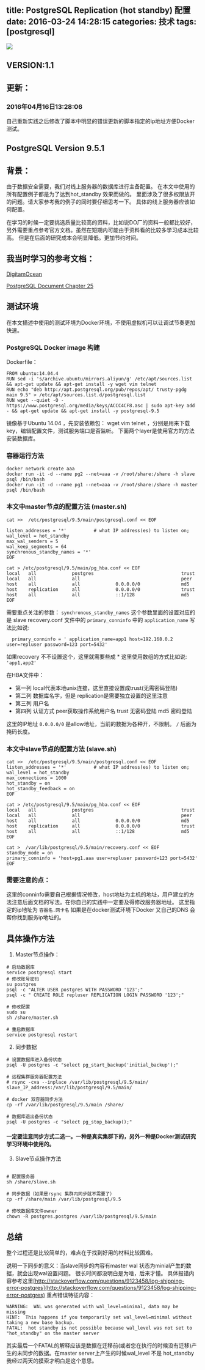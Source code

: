 title: PostgreSQL Replication (hot standby) 配置
date: 2016-03-24 14:28:15
categories: 技术
tags: [postgresql]
---

![](http://www.postgresql.org/media/img/layout/hdr_left.png)

## VERSION:1.1

## 更新：
### 2016年04月16日13:28:06 
自己重新实践之后修改了脚本中明显的错误更新的脚本指定的ip地址方便Docker测试。

## PostgreSQL Version 9.5.1

## 背景：

由于数据安全需要，我们对线上服务器的数据库进行主备配置。
在本文中使用的所有配置例子都是为了达到hot_standby 效果而做的。
里面涉及了很多权限放开的问题。请大家参考我的例子的同时要仔细思考一下。
具体的线上服务器应该如何配置。

在学习的时候一定要挑选质量比较高的资料，比如说DO厂的资料一般都比较好，
另外需要重点参考官方文档。虽然在短期内可能由于资料看的比较多学习成本比较高。
但是在后面的研究成本会明显降低。更加节约时间。

## 我当时学习的参考文档：

[DigitamOcean](https://www.digitalocean.com/community/tutorials/how-to-set-up-master-slave-replication-on-postgresql-on-an-ubuntu-12-04-vps)

[PostgreSQL Document Chapter 25](http://www.postgresql.org/docs/9.5/static/high-availability.html)

## 测试环境

在本文描述中使用的测试环境为Docker环境，不使用虚拟机可以让调试节奏更加快速。

### PostgreSQL Docker image 构建    

Dockerfile：

``` shell
FROM ubuntu:14.04.4
RUN sed -i 's/archive.ubuntu/mirrors.aliyun/g' /etc/apt/sources.list && apt-get update && apt-get install -y wget vim telnet
RUN echo "deb http://apt.postgresql.org/pub/repos/apt/ trusty-pgdg main 9.5" > /etc/apt/sources.list.d/postgresql.list
RUN wget --quiet -O - https://www.postgresql.org/media/keys/ACCC4CF8.asc | sudo apt-key add - && apt-get update && apt-get install -y postgresql-9.5
```

镜像基于Ubuntu 14.04 ，先安装依赖包： wget vim telnet ，分别是用来下载key，编辑配置文件，测试服务端口是否监听。
下面两个layer是使用官方的方法安装数据库。

### 容器运行方法

``` shell
docker network create aaa
docker run -it -d --name pg2 --net=aaa -v /root/share:/share -h slave psql /bin/bash
docker run -it -d --name pg1 --net=aaa -v /root/share:/share -h master psql /bin/bash
```

### 本文中master节点的配置方法 (master.sh)

``` shell
cat >>  /etc/postgresql/9.5/main/postgresql.conf << EOF

listen_addresses = '*'          # what IP address(es) to listen on;
wal_level = hot_standby
max_wal_senders = 5
wal_keep_segments = 64
synchronous_standby_names = '*'
EOF

cat > /etc/postgresql/9.5/main/pg_hba.conf << EOF
local   all             postgres                                trust
local   all             all                                     peer
host    all             all             0.0.0.0/0               md5
host    replication     all             0.0.0.0/0               trust
host    all             all             ::1/128                 md5
EOF
```

需要重点关注的参数：
`synchronous_standby_names` 这个参数里面的设置对应的是 slave recovery.conf 文件中的 `primary_conninfo` 中的 `application_name` 
写法比如说:

``` shell
  primary_conninfo = ' application_name=app1 host=192.168.0.2 user=repluser password=123 port=5432'
```

如果recovery 不不设置这个，这里就需要些成 * 这里使用数组的方式比如说:` 'app1,app2'`

在HBA文件中：

- 第一列 local代表本地unix连接，这里直接设置成trust(无需密码登陆)
- 第二列 数据库名字，但是 replication是需要独立设置的这里注意
- 第三列 用户名 
- 第四列 认证方式 peer获取操作系统用户名 trust 无密码登陆 md5 密码登陆 

这里的IP地址 `0.0.0.0/0` 是allow地址，当前的数据为各种开，不限制。 `/` 后面为掩码长度。


### 本文中slave节点的配置方法 (slave.sh)

``` shell
cat >>  /etc/postgresql/9.5/main/postgresql.conf << EOF
listen_addresses = '*'          # what IP address(es) to listen on;
wal_level = hot_standby
max_connections = 1000
hot_standby = on
hot_standby_feedback = on
EOF

cat > /etc/postgresql/9.5/main/pg_hba.conf << EOF
local   all             postgres                                trust
local   all             all                                     peer
host    all             all             0.0.0.0/0               md5
host    replication     all             0.0.0.0/0               trust
host    all             all             ::1/128                 md5
EOF

cat >  /var/lib/postgresql/9.5/main/recovery.conf << EOF
standby_mode = on
primary_conninfo = 'host=pg1.aaa user=repluser password=123 port=5432'
EOF
```

### 需要注意的点：

这里的conninfo需要自己根据情况修改，host地址为主机的地址，用户建立的方法注意后面文档的写法。在你自己的实践中一定要及得修改服务器地址。
这里指定的ip地址为 `容器名.网卡名` 如果是在docker测试环境下Docker 又自己的DNS 会帮你找到服务ip地址的。

## 具体操作方法

1. Master节点操作：

```
# 启动数据库
service postgresql start
# 修改账号密码
su postgres
psql -c "ALTER USER postgres WITH PASSWORD '123';"
psql -c " CREATE ROLE repluser REPLICATION LOGIN PASSWORD '123';"

# 修改配置
sudo su
sh /share/master.sh

# 重启数据库
service postgresql restart

```

2. 同步数据

```
# 设置数据库进入备份状态
psql -U postgres -c "select pg_start_backup('initial_backup');"

# 远程集群服务器配置方法
# rsync -cva --inplace /var/lib/postgresql/9.5/main/ slave_IP_address:/var/lib/postgresql/9.5/main/

# docker 双容器同步方法
cp -rf /var/lib/postgresql/9.5/main /share/

# 数据库退出备份状态
psql -U postgres -c "select pg_stop_backup();"
```

#### 一定要注意同步方式二选一。一种是真实集群下的，另外一种是Docker测试研究学习环境中使用的。

3. Slave节点操作方法

``` shell

# 配置服务器
sh /share/slave.sh

# 同步数据（如果是rsync 集群内同步就不需要了）
cp -rf /share/main /var/lib/postgresql/9.5

# 修改数据库文件owner
chown -R postgres.postgres /var/lib/postgresql/9.5/main
```

## 总结

整个过程还是比较简单的，难点在于找到好用的材料比较困难。

说明一下同步的意义：当slave同步的内容有master wal 状态为minial产生的数据，就会出现wal设置问题。
很长时间都没明白是为啥，后来才懂。
具体报错内容参考这里[http://stackoverflow.com/questions/9123458/log-shipping-error-postgres](http://stackoverflow.com/questions/9123458/log-shipping-error-postgres)
重点错误特征内容：
```
WARNING:  WAL was generated with wal_level=minimal, data may be missing
HINT:  This happens if you temporarily set wal_level=minimal without taking a new base backup.
FATAL:  hot standby is not possible because wal_level was not set to "hot_standby" on the master server
```

其实最后一个FATAL的解释应该是数据在迁移前(或者您在执行的时候没有迁移)产生的未同步的数据。在master server上产生的时候wal_level 不是 hot_standby
我经过两天的摸索才明白是这个意思。

